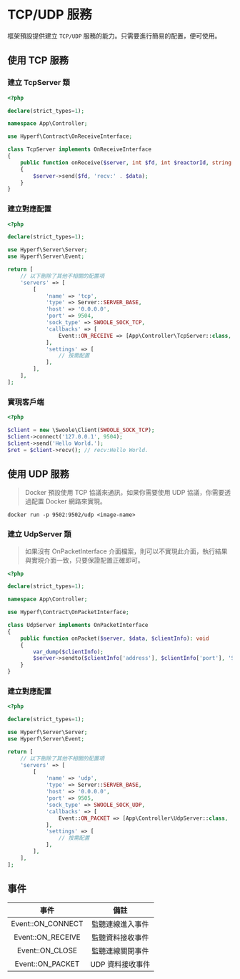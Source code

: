 # TCP/UDP 服務

框架預設提供建立 `TCP/UDP` 服務的能力。只需要進行簡易的配置，便可使用。

## 使用 TCP 服務

### 建立 TcpServer 類

```php
<?php

declare(strict_types=1);

namespace App\Controller;

use Hyperf\Contract\OnReceiveInterface;

class TcpServer implements OnReceiveInterface
{
    public function onReceive($server, int $fd, int $reactorId, string $data): void
    {
        $server->send($fd, 'recv:' . $data);
    }
}

```

### 建立對應配置

```php
<?php

declare(strict_types=1);

use Hyperf\Server\Server;
use Hyperf\Server\Event;

return [
    // 以下刪除了其他不相關的配置項
    'servers' => [
        [
            'name' => 'tcp',
            'type' => Server::SERVER_BASE,
            'host' => '0.0.0.0',
            'port' => 9504,
            'sock_type' => SWOOLE_SOCK_TCP,
            'callbacks' => [
                Event::ON_RECEIVE => [App\Controller\TcpServer::class, 'onReceive'],
            ],
            'settings' => [
                // 按需配置
            ],
        ],
    ],
];

```

### 實現客戶端

```php
<?php

$client = new \Swoole\Client(SWOOLE_SOCK_TCP);
$client->connect('127.0.0.1', 9504);
$client->send('Hello World.');
$ret = $client->recv(); // recv:Hello World.
```

## 使用 UDP 服務

> Docker 預設使用 TCP 協議來通訊，如果你需要使用 UDP 協議，你需要透過配置 Docker 網路來實現。  
```shell
docker run -p 9502:9502/udp <image-name>
```

### 建立 UdpServer 類

> 如果沒有 OnPacketInterface 介面檔案，則可以不實現此介面，執行結果與實現介面一致，只要保證配置正確即可。

```php
<?php

declare(strict_types=1);

namespace App\Controller;

use Hyperf\Contract\OnPacketInterface;

class UdpServer implements OnPacketInterface
{
    public function onPacket($server, $data, $clientInfo): void
    {
        var_dump($clientInfo);
        $server->sendto($clientInfo['address'], $clientInfo['port'], 'Server：' . $data);
    }
}

```

### 建立對應配置

```php
<?php

declare(strict_types=1);

use Hyperf\Server\Server;
use Hyperf\Server\Event;

return [
    // 以下刪除了其他不相關的配置項
    'servers' => [
        [
            'name' => 'udp',
            'type' => Server::SERVER_BASE,
            'host' => '0.0.0.0',
            'port' => 9505,
            'sock_type' => SWOOLE_SOCK_UDP,
            'callbacks' => [
                Event::ON_PACKET => [App\Controller\UdpServer::class, 'onPacket'],
            ],
            'settings' => [
                // 按需配置
            ],
        ],
    ],
];

```

## 事件

|       事件        |       備註       |
| :---------------: | :--------------: |
| Event::ON_CONNECT | 監聽連線進入事件 |
| Event::ON_RECEIVE | 監聽資料接收事件 |
|  Event::ON_CLOSE  | 監聽連線關閉事件 |
| Event::ON_PACKET  | UDP 資料接收事件 |

